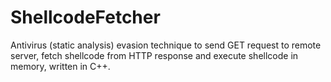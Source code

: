 # ShellcodeFetcher

Antivirus (static analysis) evasion technique to send GET request to remote server, fetch shellcode from HTTP response and execute shellcode in memory, written in C++.
